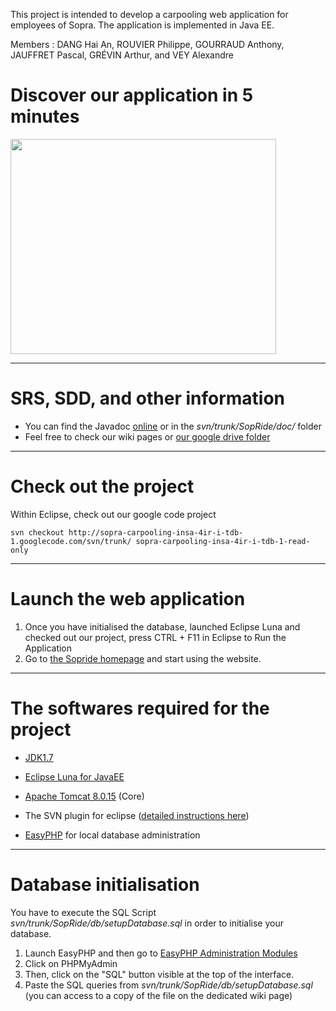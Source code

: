This project is intended to develop a carpooling web application for employees of Sopra.
The application is implemented in Java EE.

Members :
DANG Hai An,
ROUVIER Philippe,
GOURRAUD Anthony,
JAUFFRET Pascal,
GRÉVIN Arthur, and
VEY Alexandre

# Discover our application in 5 minutes #

<a href='http://www.youtube.com/watch?feature=player_embedded&v=aTBKoviwRYU' target='_blank'><img src='http://img.youtube.com/vi/aTBKoviwRYU/0.jpg' width='425' height=344 /></a>


---


# SRS, SDD, and other information #

  * You can find the Javadoc [online](https://goo.gl/C9KTlJ) or in the _svn/trunk/SopRide/doc/_ folder
  * Feel free to check our wiki pages or [our google drive folder](https://drive.google.com/folderview?id=0B6P7k_xa0VHRVUFRX1R0WE92cmM&usp=drive_web)


---


# Check out the project #

Within Eclipse, check out our google code project
```
svn checkout http://sopra-carpooling-insa-4ir-i-tdb-1.googlecode.com/svn/trunk/ sopra-carpooling-insa-4ir-i-tdb-1-read-only
```


---


# Launch the web application #
  1. Once you have initialised the database, launched Eclipse Luna and checked out our project, press CTRL + F11 in Eclipse to Run the Application
  1. Go to [the Sopride homepage](http://localhost:8080/SopRide/) and start using the website.


---


# The softwares required for the project #

  * [JDK1.7](http://www.oracle.com/technetwork/java/javase/downloads/jdk7-downloads-1880260.html)

  * [Eclipse Luna for JavaEE](https://eclipse.org/downloads/packages/eclipse-ide-java-ee-developers/lunar)

  * [Apache Tomcat 8.0.15](http://tomcat.apache.org/download-80.cgi) (Core)

  * The SVN plugin for eclipse ([detailed instructions here](https://eclipse.org/subversive/documentation/gettingStarted/aboutSubversive/install.php))

  * [EasyPHP](https://bitbucket.org/easyphp/easyphp-devserver/downloads/EasyPHP-DevServer-14.1VC11-install.exe) for local database administration


---


# Database initialisation #

You have to execute the SQL Script _svn/trunk/SopRide/db/setupDatabase.sql_ in order to initialise your database.

  1. Launch EasyPHP and then go to [EasyPHP Administration Modules](http://127.0.0.1/modules/)
  1. Click on PHPMyAdmin
  1. Then, click on the "SQL" button visible at the top of the interface.
  1. Paste the SQL queries from _svn/trunk/SopRide/db/setupDatabase.sql_ (you can access to a copy of the file on the dedicated wiki page)
